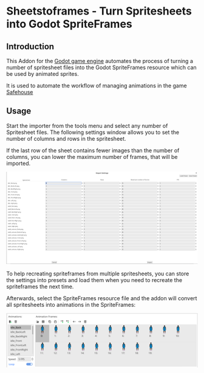 # Sheetstoframes - Turn Spritesheets into Godot SpriteFrames

## Introduction

This Addon for the [Godot game engine](https://godotengine.org) automates the process of turning a number of spritesheet files into the Godot SpriteFrames resource which can be used by animated sprites.

It is used to automate the workflow of managing animations in the game [Safehouse](https://github.com/deep-entertainment/safehouse-game)

## Usage

Start the importer from the tools menu and select any number of Spritesheet files. The following settings window allows you to set the number of columns and rows in the spritesheet.

If the last row of the sheet contains fewer images than the number of columns, you can lower the maximum number of frames, that will be imported.

![Import settings](docs/settings.png)

To help recreating spriteframes from multiple spritesheets, you can store the settings into presets and load them when you need to recreate the spriteframes the next time.

Afterwards, select the SpriteFrames resource file and the addon will convert all spritesheets into animations in the SpriteFrames:

![Converting](docs/spriteframes.png)
